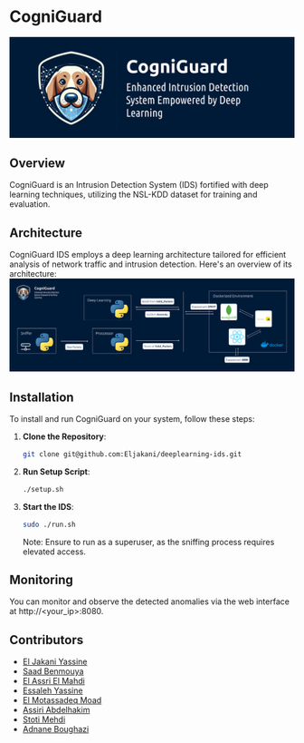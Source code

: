 ﻿# CogniGuard

![banner](visuals/banner.png)

## Overview
CogniGuard is an Intrusion Detection System (IDS) fortified with deep learning techniques, utilizing the NSL-KDD dataset for training and evaluation.

## Architecture
CogniGuard IDS employs a deep learning architecture tailored for efficient analysis of network traffic and intrusion detection. Here's an overview of its architecture:
![CogniGuard Architecture](visuals/Architecture.png)

## Installation
To install and run CogniGuard on your system, follow these steps:

1. **Clone the Repository**: 
    ```bash
    git clone git@github.com:Eljakani/deeplearning-ids.git
    ```
   
2. **Run Setup Script**:
    ```bash
    ./setup.sh
    ```

3. **Start the IDS**:
    ```bash
    sudo ./run.sh
    ```
    Note: Ensure to run as a superuser, as the sniffing process requires elevated access.

## Monitoring 
You can monitor and observe the detected anomalies via the web interface at http://<your_ip>:8080.

## Contributors
- [El Jakani Yassine](https://github.com/eljakani)
- [Saad Benmouya](https://github.com/SaadBenmouya)
- [El Assri El Mahdi](https://github.com/Pegasus070)
- [Essaleh Yassine](https://github.com/Yassinom)
- [El Motassadeq Moad](https://github.com/moadza)
- [Assiri Abdelhakim](https://github.com/hakimziyach)
- [Stoti Mehdi](https://github.com/SMBullet)
- [Adnane Boughazi](https://github.com/shadowknight03)